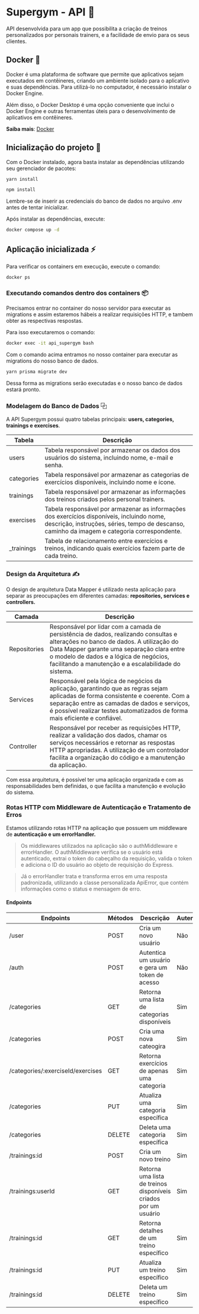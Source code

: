 #  Supergym - API 💪

API desenvolvida para um app que possibilita a criação de treinos personalizados por personais trainers, e a facilidade de envio para os seus clientes.

##  Docker 🐳

Docker é uma plataforma de software que permite que aplicativos sejam executados em contêineres, criando um ambiente isolado para o aplicativo e suas dependências. Para utilizá-lo no computador, é necessário instalar o Docker Engine. 

Além disso, o Docker Desktop é uma opção conveniente que inclui o Docker Engine e outras ferramentas úteis para o desenvolvimento de aplicativos em contêineres. 

**Saiba mais**: [Docker](https://www.docker.com/)

## Inicialização do projeto 🚀

Com o Docker instalado, agora basta instalar as dependências utilizando seu gerenciador de pacotes:

```bash
yarn install
```

```bash
npm install
```
Lembre-se de inserir as credenciais do banco de dados no arquivo .env antes de tentar inicializar.

Após instalar as dependências, execute:

```bash
docker compose up -d
```
## Aplicação inicializada ⚡️

Para verificar os containers em execução, execute o comando:

```bash
docker ps
```

### Executando comandos dentro dos containers 📦

Precisamos entrar no container do nosso servidor para executar as migrations e assim estaremos hábeis a realizar requisições HTTP, e tambem obter as respectivas respostas. 

Para isso executaremos o comando:

```bash
docker exec -it api_supergym bash
```

Com o comando acima entramos no nosso container para executar as migrations do nosso banco de dados.

```bash
yarn prisma migrate dev
```


Dessa forma as migrations serão executadas e o nosso banco de dados estará pronto.

### Modelagem do Banco de Dados ⿻
A API Supergym possui quatro tabelas principais: **users, categories, trainings e exercises**.

Tabela   | Descrição
--------- | ------
users| Tabela responsável por armazenar os dados dos usuários do sistema, incluindo nome, e-mail e senha.
categories | Tabela responsável por armazenar as categorias de exercícios disponíveis, incluindo nome e ícone.
trainings | Tabela responsável por armazenar as informações dos treinos criados pelos personal trainers.
exercises | Tabela responsável por armazenar as informações dos exercícios disponíveis, incluindo nome, descrição, instruções, séries, tempo de descanso, caminho da imagem e categoria correspondente.
_trainings | Tabela de relacionamento entre exercícios e treinos, indicando quais exercícios fazem parte de cada treino.

### Design da Arquitetura ✍️

O design de arquitetura Data Mapper é utilizado nesta aplicação para separar as preocupações em diferentes camadas: **repositories, services e controllers.**

Camada   | Descrição
--------- | ------
Repositories| Responsável por lidar com a camada de persistência de dados, realizando consultas e alterações no banco de dados. A utilização do Data Mapper garante uma separação clara entre o modelo de dados e a lógica de negócios, facilitando a manutenção e a escalabilidade do sistema.
Services | Responsável pela lógica de negócios da aplicação, garantindo que as regras sejam aplicadas de forma consistente e coerente. Com a separação entre as camadas de dados e serviços, é possível realizar testes automatizados de forma mais eficiente e confiável.
Controller | Responsável por receber as requisições HTTP, realizar a validação dos dados, chamar os serviços necessários e retornar as respostas HTTP apropriadas. A utilização de um controlador facilita a organização do código e a manutenção da aplicação.

Com essa arquitetura, é possível ter uma aplicação organizada e com as responsabilidades bem definidas, o que facilita a manutenção e evolução do sistema.

### Rotas HTTP com Middleware de Autenticação e Tratamento de Erros

Estamos utilizando rotas HTTP na aplicação que possuem um middleware de **autenticação e um errorHandler.**

> Os middlewares utilizados na aplicação são o authMiddleware e errorHandler. O authMiddleware verifica se o usuário está autenticado, extrai o token do cabeçalho da requisição, valida o token e adiciona o ID do usuário ao objeto de requisição do Express. 

> Já o errorHandler trata e transforma erros em uma resposta padronizada, utilizando a classe personalizada ApiError, que contém informações como o status e mensagem de erro. 


#### Endpoints

| Endpoints | Métodos | Descrição | Autenticação
|---|---|---| ---|
| /user | POST | Cria um novo usuário | Não |
| /auth | POST | Autentica um usuário e gera um token de acesso| Não |
| /categories | GET | 	Retorna uma lista de categorias disponíveis| Sim |
| /categories | POST | Cria uma nova cateogira | Sim |
| /categories/:exerciseId/exercises | GET | Retorna exercícios de apenas uma categoria | Sim |
| /categories| PUT | Atualiza uma categoria específica | Sim |
| /categories| DELETE | Deleta uma categoria específica | Sim |
| /trainings:id| POST | Cria um novo treino| Sim |
| /trainings:userId| GET | Retorna uma lista de treinos disponíveis criados por um usuário| Sim |
| /trainings:id| GET | Retorna detalhes de um treino específico| Sim |
| /trainings:id| PUT | Atualiza um treino específico| Sim |
| /trainings:id| DELETE | Deleta um treino específico| Sim |


